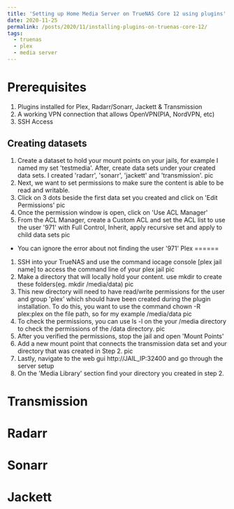 ```yaml
---
title: 'Setting up Home Media Server on TrueNAS Core 12 using plugins'
date: 2020-11-25
permalink: /posts/2020/11/installing-plugins-on-truenas-core-12/
tags:
  - truenas
  - plex
  - media server
---
```



Prerequisites
======
1. Plugins installed for Plex, Radarr/Sonarr, Jackett & Transmission
2. A working VPN connection that allows OpenVPN(PIA, NordVPN, etc)
3. SSH Access


Creating datasets 
------
1. Create a dataset to hold your mount points on your jails, for example I named my set 'testmedia'. After, create data sets under your created data sets. I created 'radarr', 'sonarr', 'jackett' and 'transmission'. 
pic
2. Next, we want to set permissions to make sure the content is able to be read and writable. 
3. Click on 3 dots beside the first data set you created and click on 'Edit Permissions' 
pic
4. Once the permission window is open, click on 'Use ACL Manager' 
5. From the ACL Manager, create a Custom ACL and set the ACL list to use the user '971' with Full Control, Inherit, apply recursive set and apply to child data sets
pic
* You can ignore the error about not finding the user '971' 
Plex 
======
1. SSH into your TrueNAS and use the command iocage console [plex jail name] to access the command line of your plex jail
pic
2. Make a directory that will locally hold your content. use mkdir to create these folders(eg. mkdir /media/data)
pic
3. This new directory will need to have read/write permissions for the user and group 'plex' which should have been created during the plugin installation. 
To do this, you want to use the command chown -R plex:plex on the file path, so for my example /media/data
pic
4. To check the permissions, you can use ls -l on the your /media directory to check the permissions of the /data directory. 
pic
5. After you verified the permissions, stop the jail and open 'Mount Points' 
6. Add a new mount point that connects the transmission data set and your directory that was created in Step 2. 
pic
9. Lastly, navigate to the web gui http://JAIL_IP:32400 and go through the server setup
10. On the 'Media Library' section find your directory you created in step 2.

Transmission 
======


Radarr
======

Sonarr
======


Jackett 
======



